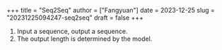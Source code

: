 +++
title = "Seq2Seq"
author = ["Fangyuan"]
date = 2023-12-25
slug = "20231225094247-seq2seq"
draft = false
+++

1.  Input a sequence, output a sequence.
2.  The output length is determined by the model.
